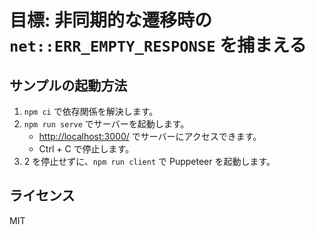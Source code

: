 # 目標: 非同期的な遷移時の `net::ERR_EMPTY_RESPONSE` を捕まえる

## サンプルの起動方法

1. `npm ci` で依存関係を解決します。
2. `npm run serve` でサーバーを起動します。
   - <http://localhost:3000/> でサーバーにアクセスできます。
   - Ctrl + C で停止します。
3. 2 を停止せずに、`npm run client` で Puppeteer を起動します。

## ライセンス

MIT
